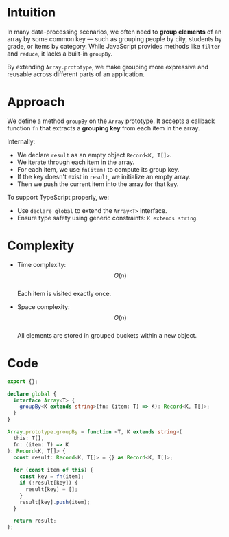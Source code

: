 # Intuition

In many data-processing scenarios, we often need to **group elements** of an array by some common key — such as grouping people by city, students by grade, or items by category. While JavaScript provides methods like `filter` and `reduce`, it lacks a built-in `groupBy`.

By extending `Array.prototype`, we make grouping more expressive and reusable across different parts of an application.

# Approach

We define a method `groupBy` on the `Array` prototype. It accepts a callback function `fn` that extracts a **grouping key** from each item in the array.

Internally:
- We declare `result` as an empty object `Record<K, T[]>`.
- We iterate through each item in the array.
- For each item, we use `fn(item)` to compute its group key.
- If the key doesn't exist in `result`, we initialize an empty array.
- Then we push the current item into the array for that key.

To support TypeScript properly, we:
- Use `declare global` to extend the `Array<T>` interface.
- Ensure type safety using generic constraints: `K extends string`.

# Complexity

- Time complexity:  
  $$O(n)$$  
  Each item is visited exactly once.

- Space complexity:  
  $$O(n)$$  
  All elements are stored in grouped buckets within a new object.

# Code
```typescript
export {};

declare global {
  interface Array<T> {
    groupBy<K extends string>(fn: (item: T) => K): Record<K, T[]>;
  }
}

Array.prototype.groupBy = function <T, K extends string>(
  this: T[],
  fn: (item: T) => K
): Record<K, T[]> {
  const result: Record<K, T[]> = {} as Record<K, T[]>;
  
  for (const item of this) {
    const key = fn(item);
    if (!result[key]) {
      result[key] = [];
    }
    result[key].push(item);
  }

  return result;
};
